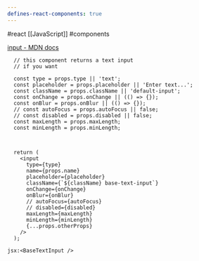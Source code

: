 ```yaml
---
defines-react-components: true
---
```


#react [[JavaScript]] #components

[input - MDN docs](https://developer.mozilla.org/en-US/docs/Web/HTML/Element/input/text)

```jsx:component:BaseTextInput
  // this component returns a text input
  // if you want 

  const type = props.type || 'text';
  const placeholder = props.placeholder || 'Enter text...';
  const className = props.className || 'default-input';
  const onChange = props.onChange || (() => {});
  const onBlur = props.onBlur || (() => {});
  // const autoFocus = props.autoFocus || false;
  // const disabled = props.disabled || false;
  const maxLength = props.maxLength;
  const minLength = props.minLength;



  return (
    <input
      type={type}
      name={props.name}
      placeholder={placeholder}
      className={`${className} base-text-input`}
      onChange={onChange}
      onBlur={onBlur}
      // autoFocus={autoFocus}
      // disabled={disabled}
      maxLength={maxLength}
      minLength={minLength}
      {...props.otherProps}
    />
  );
```

`jsx:<BaseTextInput />`
